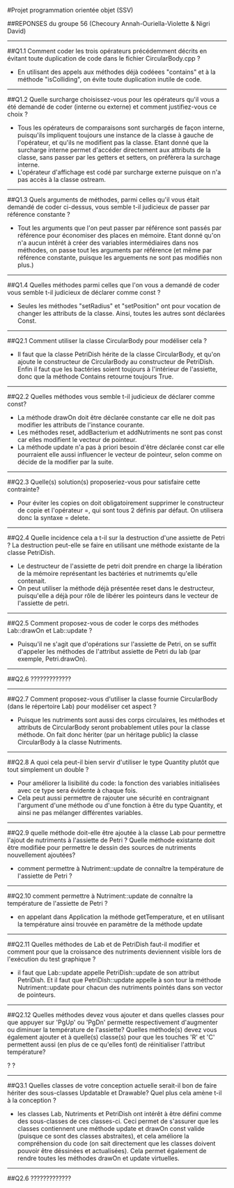 #Projet programmation orientée objet (SSV)

##REPONSES du groupe 56 (Checoury Annah-Ouriella-Violette & Nigri David) 

*************************************************
##Q1.1 Comment coder les trois opérateurs précédemment décrits en évitant toute duplication de code dans le fichier CircularBody.cpp ?


- En utilisant des appels aux méthodes déjà codéees "contains" et à la méthode "isColliding", on évite toute duplication inutile de code.

*************************************************
##Q1.2 Quelle surcharge choisissez-vous pour les opérateurs qu'il vous a été demandé de coder (interne ou externe) et comment justifiez-vous ce choix ?

- Tous les opérateurs de comparaisons sont surchargés de façon interne, puisqu'ils impliquent toujours une instance de la classe à gauche de l'opérateur, et qu'ils ne modifient pas la classe. Etant donné que la surcharge interne permet d'accéder directement aux attributs de la classe, sans passer par les getters et setters, on préfèrera la surchage interne.
- L'opérateur d'affichage est codé par surcharge externe puisque on n'a pas accès à la classe ostream.  


*************************************************
##Q1.3 Quels arguments de méthodes, parmi celles qu'il vous était demandé de coder ci-dessus, vous semble t-il judicieux de passer par référence constante ?


- Tout les arguments que l'on peut passer par référence sont passés par référence pour économiser des places en mémoire. Etant donné qu'on n'a aucun intêrét à créer des variables intermédiaires dans nos méthodes, on passe tout les arguments par référence (et même par référence constante, puisque les arguements ne sont pas modifiés non plus.)

*************************************************
##Q1.4 Quelles méthodes parmi celles que l'on vous a demandé de coder vous semble t-il judicieux de déclarer comme const ?

- Seules les méthodes "setRadius" et "setPosition" ont pour vocation de changer les attributs de la classe. Ainsi, toutes les autres sont déclarées Const.



*************************************************
##Q2.1 Comment utiliser la classe CircularBody pour modéliser cela ? 

- Il faut que la classe PetriDish hérite de la classe CircularBody, et qu'on ajoute le constructeur de CircularBody au constructeur de PetriDish. Enfin il faut que les bactéries soient toujours à l'intérieur de l'assiette, donc que la méthode Contains retourne toujours True. 



*************************************************
##Q2.2 Quelles méthodes vous semble t-il judicieux de déclarer comme const?

- La méthode drawOn doit être déclarée constante car elle ne doit pas modifier les attributs de l'instance courante. 
- Les méthodes reset, addBacterium et addNutriments ne sont pas const car elles modifient le vecteur de pointeur. 
- La méthode update n'a pas à priori besoin d'être déclarée const car elle pourraient elle aussi influencer le vecteur de pointeur, selon comme on décide de la modifier par la suite.

*************************************************
##Q2.3 Quelle(s) solution(s) proposeriez-vous pour satisfaire cette contrainte?

- Pour éviter les copies on doit obligatoirement supprimer le constructeur de copie et l'opérateur =, qui sont tous 2 définis par défaut. On utilisera donc la syntaxe = delete. 

*************************************************
##Q2.4 Quelle incidence cela a t-il sur la destruction d'une assiette de Petri ? La destruction peut-elle se faire en utilisant une méthode existante de la classe PetriDish.

- Le destructeur de l'assiette de petri doit prendre en charge la libération de la mémoire représentant les bactéries et nutrimemts qu'elle contenait. 
- On peut utiliser la méthode déjà présentée reset dans le destructeur, puisqu'elle a déjà pour rôle de libérer les pointeurs dans le vecteur de l'assiette de petri. 


*************************************************
##Q2.5 Comment proposez-vous de coder le corps des méthodes Lab::drawOn et Lab::update ?

- Puisqu'il ne s'agit que d'opérations sur l'assiette de Petri, on se suffit d'appeler les méthodes de l'attribut assiette de Petri du lab (par exemple, Petri.drawOn).



*************************************************
##Q2.6     ?????????????



*************************************************
##Q2.7 Comment proposez-vous d'utiliser la classe fournie CircularBody (dans le répertoire Lab) pour modéliser cet aspect ?

- Puisque les nutriments sont aussi des corps circulaires, les méthodes et attributs de CircularBody seront probablement utiles pour la classe méthode. On fait donc hériter (par un héritage public) la classe CircularBody à la classe Nutriments.

*************************************************
##Q2.8  A quoi cela peut-il bien servir d'utiliser le type Quantity plutôt que tout simplement un double ?

- Pour améliorer la lisibilité du code: la fonction des variables initialisées avec ce type sera évidente à chaque fois. 
- Cela peut aussi permettre de rajouter une sécurité en contraignant l'argument d'une méthode ou d'une fonction à être du type Quantity, et ainsi ne pas mélanger différentes variables.



*************************************************
##Q2.9     quelle méthode doit-elle être ajoutée à la classe Lab pour permettre l'ajout de nutriments à l'assiette de Petri ? Quelle méthode existante doit être modifiée pour permettre le dessin des sources de nutriments nouvellement ajoutées?

- comment permettre à Nutriment::update de connaître la température de l'assiette de Petri ?


*************************************************
##Q2.10 comment permettre à Nutriment::update de connaître la température de l'assiette de Petri ?

- en appelant dans Application la méthode getTemperature, et en utilisant la température ainsi trouvée en paramètre de la méthode update



*************************************************
##Q2.11 Quelles méthodes de Lab et de PetriDish faut-il modifier et comment pour que la croissance des nutriments deviennent visible lors de l'exécution du test graphique ?

- il faut que Lab::update appelle PetriDish::update de son attribut PetriDish. Et il faut que PetriDish::update appelle à son tour la méthode Nutriment::update pour chacun des nutriments pointés dans son vector de pointeurs. 


*************************************************
##Q2.12 Quelles méthodes devez vous ajouter et dans quelles classes pour que appuyer sur 'PgUp' ou 'PgDn' permette respectivement d'augmenter ou diminuer la température de l'assiette? Quelles méthode(s) devez vous également ajouter et à quelle(s) classe(s) pour que les touches 'R' et 'C' permettent aussi (en plus de ce qu'elles font) de réinitialiser l'attribut température?

?
?



*************************************************
##Q3.1     Quelles classes de votre conception actuelle serait-il bon de faire hériter des sous-classes <t>Updatable<t> et <t>Drawable<t>? Quel plus cela amène t-il à la conception ?

- les classes Lab, Nutriments et PetriDish ont intérêt à être défini comme des sous-classes de ces classes-ci. Ceci permet de s'assurer que les classes contiennent une méthode update et drawOn const valide (puisque ce sont des classes abstraites), et cela améliore la compréhension du code (on sait directement que les classes doivent pouvoir être déssinées et actualisées). Cela permet également de rendre toutes les méthodes drawOn et update virtuelles.


*************************************************
##Q2.6     ?????????????